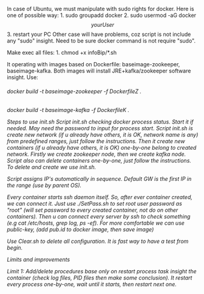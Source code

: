 In case of Ubuntu, we must manipulate with sudo rights for docker. Here is one of possible way:
	1. sudo groupadd docker
	2. sudo usermod -aG docker $$yourUser$$
	3. restart your PC
Other case will have problems, coz script is not include any "sudo" insight.
Need to be sure docker command is not require "sudo".

Make exec all files:
	1. chmod +x infoBip/*.sh

It operating with images based on Dockerfile: baseimage-zookeeper, baseimage-kafka.
Both images will install JRE+kafka/zookeeper software insight.
Use:
<h6>docker build -t baseimage-zookeeper -f DockerfileZ .
<h6>docker build -t baseimage-kafka -f DockerfileK . 

Steps to use init.sh
Script init.sh checking docker process status. Start it if needed. May need the password to input for process start.
Script init.sh is create new network (if u already have others, it is OK, network name is any) from predefined ranges, just follow the instructions. Then it create new containers (if u already have others, it is OK) one-by-one belong to created network. Firstly we create zookeeper node, then we create kafka node. Script also can delete containers one-by-one, just follow the instructions. To delete and create we use init.sh.

Script assigns IP's automatically in sequence. Default GW is the first IP in the range (use by parent OS).

Every container starts ssh daemon itself. So, after ever container created, we can connect it.
Just use ./SetPass.sh to set root user password as "root" (will set password to every created container, not do on other containers). Then u can connect every server by ssh to check something (e.g cat /etc/hosts, grep log, ps -ef). For more comfortable we can use public-key, (add pub.id to docker image, then save image)

Use Clear.sh to delete all configuration. It is fast way to have a test from begin.

Limits and improvements

Limit 1:
Add/delete procedures base only on restart process task insight the container (check log files, PID files then make some conclusion). It restart every process one-by-one, wait until it starts, then restart next one.
